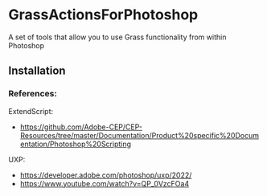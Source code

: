 # GrassActionsForPhotoshop
A set of tools that allow you to use Grass functionality from within Photoshop

## Installation


### References:
ExtendScript:<br>
- https://github.com/Adobe-CEP/CEP-Resources/tree/master/Documentation/Product%20specific%20Documentation/Photoshop%20Scripting

UXP:<br>
- https://developer.adobe.com/photoshop/uxp/2022/
- https://www.youtube.com/watch?v=QP_0VzcFOa4

